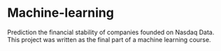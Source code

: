 # Machine-learning
Prediction the financial stability of companies founded on Nasdaq Data.
This project was written as the final part of a machine learning course.
